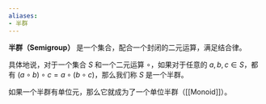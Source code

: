 ```yaml
---
aliases:
- 半群
---
```


**半群（Semigroup）** 是一个集合，配合一个封闭的二元运算，满足结合律。

具体地说，对于一个集合 $S$ 和一个二元运算 $\circ$，如果对于任意的 $a, b, c \in S$，都有 $(a \circ b) \circ c = a \circ (b \circ c)$，那么我们称 $S$ 是一个半群。

如果一个半群有单位元，那么它就成为了一个单位半群（[[Monoid]]）。